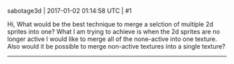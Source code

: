 sabotage3d | 2017-01-02 01:14:58 UTC | #1

Hi,
What would be the best technique to merge a selction of multiple 2d sprites into one? What I am trying to achieve is when the 2d sprites are no longer active I would like to merge all of the none-active into one texture. Also would it be possible to merge non-active textures into a single texture?

-------------------------

